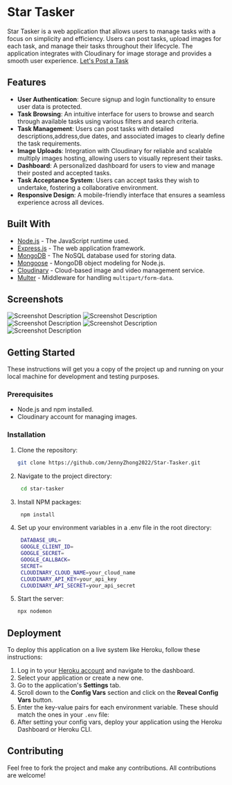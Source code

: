 # Star Tasker

Star Tasker is a web application that allows users to manage tasks with a focus on simplicity and efficiency. Users can post tasks, upload images for each task, and manage their tasks throughout their lifecycle. The application integrates with Cloudinary for image storage and provides a smooth user experience. [Let's Post a Task](https://star-tasker-10a7c6bbe05a.herokuapp.com/tasks/all)

## Features

- **User Authentication**: Secure signup and login functionality to ensure user data is protected.
- **Task Browsing**: An intuitive interface for users to browse and search through available tasks using various filters and search criteria.
- **Task Management**: Users can post tasks with detailed descriptions,address,due dates, and associated images to clearly define the task requirements.
- **Image Uploads**: Integration with Cloudinary for reliable and scalable multiply images hosting, allowing users to visually represent their tasks.
- **Dashboard**: A personalized dashboard for users to view and manage their posted and accepted tasks.
- **Task Acceptance System**: Users can accept tasks they wish to undertake, fostering a collaborative environment.
- **Responsive Design**: A mobile-friendly interface that ensures a seamless experience across all devices.


## Built With

- [Node.js](https://nodejs.org/en/) - The JavaScript runtime used.
- [Express.js](https://expressjs.com/) - The web application framework.
- [MongoDB](https://www.mongodb.com/) - The NoSQL database used for storing data.
- [Mongoose](https://mongoosejs.com/) - MongoDB object modeling for Node.js.
- [Cloudinary](https://cloudinary.com/) - Cloud-based image and video management service.
- [Multer](https://www.npmjs.com/package/multer) - Middleware for handling `multipart/form-data`.

## Screenshots

![Screenshot Description](/public/images/22071699576777_.pic.jpg)
![Screenshot Description](/public/images/22061699576771_.pic.jpg)
![Screenshot Description](/public/images/22081699576840_.pic.jpg)
![Screenshot Description](/public/images/22091699576840_.pic.jpg)
![Screenshot Description](/public/images/22101699576840_.pic.jpg)


## Getting Started

These instructions will get you a copy of the project up and running on your local machine for development and testing purposes.

### Prerequisites

- Node.js and npm installed.
- Cloudinary account for managing images.

### Installation

1. Clone the repository:
   ```sh
   git clone https://github.com/JennyZhong2022/Star-Tasker.git

2. Navigate to the project directory:
   ```sh
    cd star-tasker

3. Install NPM packages:
   ```sh
    npm install

4. Set up your environment variables in a .env file in the root directory:
   ```sh 
    DATABASE_URL=
    GOOGLE_CLIENT_ID=
    GOOGLE_SECRET=
    GOOGLE_CALLBACK=
    SECRET=
    CLOUDINARY_CLOUD_NAME=your_cloud_name
    CLOUDINARY_API_KEY=your_api_key
    CLOUDINARY_API_SECRET=your_api_secret

5. Start the server:
    ```sh 
    npx nodemon


## Deployment

To deploy this application on a live system like Heroku, follow these instructions:

1. Log in to your [Heroku account](https://dashboard.heroku.com/) and navigate to the dashboard.
2. Select your application or create a new one.
3. Go to the application's **Settings** tab.
4. Scroll down to the **Config Vars** section and click on the **Reveal Config Vars** button.
5. Enter the key-value pairs for each environment variable. These should match the ones in your `.env` file:
6. After setting your config vars, deploy your application using the Heroku Dashboard or Heroku CLI.


## Contributing

Feel free to fork the project and make any contributions. All contributions are welcome!
